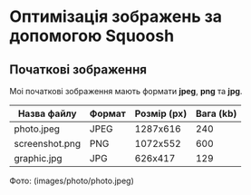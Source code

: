 # Оптимізація зображень за допомогою Squoosh
## Початкові зображення
Моі початкові зображення мають формати **jpeg**, **png** та **jpg**.

| Назва файлу | Формат | Розмір (px) | Вага (kb) |
|-------------|--------|------------|----------|
| photo.jpeg | JPEG | 1287x616 | 240 |
| screenshot.png | PNG | 1072x552 | 600 |
| graphic.jpg | JPG | 626x417 | 129 |

Фото:
(images/photo/photo.jpeg)
